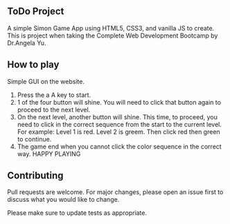 ## ToDo Project
A simple Simon Game App using HTML5, CSS3, and vanilla JS to create. This is project when taking the Complete Web Development Bootcamp by Dr.Angela Yu.

## How to play
Simple GUI on the website.
1) Press the a A key to start.
2) 1 of the four button will shine. You will need to click that button again to proceed to the next level.
3) On the next level, another button will shine. This time, to proceed, you need to click in the correct sequence from the start to the current level.
   For example: Level 1 is red. Level 2 is greem. Then click red then green to continue.
4) The game end when you cannot click the color sequence in the correct way.
HAPPY PLAYING

## Contributing
Pull requests are welcome. For major changes, please open an issue first to discuss what you would like to change.

Please make sure to update tests as appropriate.
